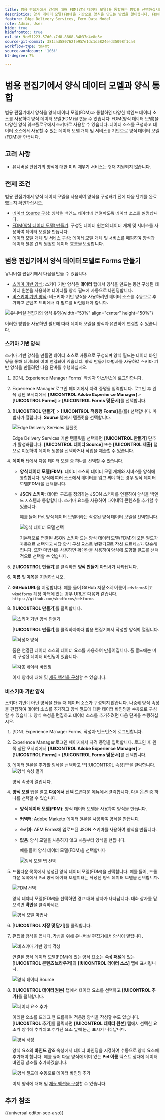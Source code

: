 ```yaml
---
title: 범용 편집기에서 양식에 대해 FDM(양식 데이터 모델)을 통합하는 방법을 선택하십시오.
description: 양식 데이터 모델(FDM)을 기반으로 양식을 만드는 방법을 알아봅니다. FDM에서 데이터 모델 개체에 대한 샘플 데이터를 생성하고 편집합니다.
feature: Edge Delivery Services, Form Data Model
role: Admin, User
hide: true
hidefromtoc: true
exl-id: 9ce51223-57d0-47d8-8868-84b37d4e8e3e
source-git-commit: 381aad580762fe957e1dc1d5824e4d35098f1ca4
workflow-type: tm+mt
source-wordcount: '1036'
ht-degree: 7%

---
```


# 범용 편집기에서 양식 데이터 모델과 양식 통합

범용 편집기에서 양식을 양식 데이터 모델(FDM)과 통합하면 다양한 백엔드 데이터 소스를 사용하여 양식 데이터 모델(FDM)을 만들 수 있습니다. FDM(양식 데이터 모델)을 다양한 양식 워크플로우에서 스키마로 사용할 수 있습니다. 데이터 소스를 구성하고 데이터 소스에서 사용할 수 있는 데이터 모델 개체 및 서비스를 기반으로 양식 데이터 모델(FDM)을 만듭니다.

## 고려 사항

* 유니버설 편집기의 양식에 대한 미리 채우기 서비스는 현재 지원되지 않습니다.

## 전제 조건

범용 편집기에서 양식 데이터 모델을 사용하여 양식을 구성하기 전에 다음 단계를 완료했는지 확인하십시오.

* [데이터 Source 구성](/help/forms/configure-data-sources.md): 양식을 백엔드 데이터에 연결하도록 데이터 소스를 설정합니다.
* [FDM(양식 데이터 모델) 만들기](/help/forms/create-form-data-models.md): 구성된 데이터 원본의 데이터 개체 및 서비스를 사용하여 데이터 모델을 만듭니다.
* [데이터 모델 개체 및 서비스 구성](/help/forms/work-with-form-data-model.md): 데이터 모델 개체 및 서비스를 매핑하여 양식과 데이터 원본 간의 원활한 데이터 흐름을 보장합니다.

## 범용 편집기에서 양식 데이터 모델로 Forms 만들기

유니버설 편집기에서 다음을 만들 수 있습니다.
* [스키마 기반 양식](#schema-based-form): 스키마 기반 양식은 **데이터** 탭에서 양식을 만드는 동안 구성된 데이터 원본을 사용하여 데이터를 양식 필드에 자동으로 바인딩합니다.
* [비스키마 기반 양식](#non-schema-based-form): 비스키마 기반 양식을 사용하려면 데이터 소스를 수동으로 추가하고 콘텐츠 트리에서 각 필드를 바인딩해야 합니다.

![유니버설 편집기의 양식 유형](/help/edge/docs/forms/universal-editor/assets/form-types.png){width="50%" align="center" height="50%"}

이러한 방법을 사용하면 필요에 따라 데이터 모델을 양식과 유연하게 연결할 수 있습니다.

### 스키마 기반 양식

스키마 기반 양식을 만들면 데이터 소스로 자동으로 구성되며 양식 필드는 데이터 바인딩을 통해 데이터에 이미 연결되어 있습니다. 양식 만들기 마법사를 사용하여 스키마 기반 양식을 만들려면 다음 단계를 수행하십시오.

1. [!DNL Experience Manager Forms] 작성자 인스턴스에 로그인합니다.
2. Experience Manager 로그인 페이지에서 자격 증명을 입력합니다. 로그인 후 왼쪽 상단 모서리에서 **[!UICONTROL Adobe Experience Manager]** > **[!UICONTROL Forms]** > **[!UICONTROL Forms 및 문서]**&#x200B;를 선택합니다.
3. **[!UICONTROL 만들기]** > **[!UICONTROL 적응형 Forms]**&#x200B;을(를) 선택합니다. 마법사가 열립니다. **Source** 탭에서 템플릿을 선택합니다.

   ![Edge Delivery Services 템플릿](/help/edge/assets/create-eds-forms.png)

   Edge Delivery Services 기반 템플릿을 선택하면 **[!UICONTROL 만들기]** 단추가 활성화됩니다. **[!UICONTROL 데이터 Source]** 또는 **[!UICONTROL 제출]** 탭으로 이동하여 데이터 원본을 선택하거나 작업을 제출할 수 있습니다.

4. **데이터** 탭에서 다음 데이터 모델 중 하나를 선택할 수 있습니다.

   * **양식 데이터 모델(FDM)**: 데이터 소스의 데이터 모델 개체와 서비스를 양식에 통합합니다. 양식에 여러 소스에서 데이터를 읽고 써야 하는 경우 양식 데이터 모델(FDM)을 선택합니다.

   * **JSON 스키마**: 데이터 구조를 정의하는 JSON 스키마를 연결하여 양식을 백엔드 시스템과 통합합니다. 스키마 요소를 사용하여 다이내믹 콘텐츠를 추가할 수 있습니다.

     예를 들어 Pet 양식 데이터 모델이라는 작성된 양식 데이터 모델을 선택합니다.

     ![양식 데이터 모델 선택](/help/edge/docs/forms/universal-editor/assets/select-petstore-form-data-model.png)


     기본적으로 연결된 JSON 스키마 또는 양식 데이터 모델(FDM)의 모든 필드가 자동으로 선택되고 해당 양식 구성 요소로 변환되므로 작성 프로세스가 단순해집니다. 또한 마법사를 사용하면 확인란을 사용하여 양식에 포함할 필드를 선택적으로 선택할 수 있습니다.

5. **[!UICONTROL 만들기]**&#x200B;를 클릭하면 **양식 만들기** 마법사가 나타납니다.
6. **이름** 및 **제목**&#x200B;을 지정하십시오.
7. **GitHub URL**&#x200B;을 지정합니다. 예를 들어 GitHub 저장소의 이름이 `edsforms`이고 `wkndforms` 계정 아래에 있는 경우 URL은 다음과 같습니다.
   `https://github.com/wkndforms/edsforms`
8. **[!UICONTROL 만들기]**&#x200B;를 클릭합니다.

   ![스키마 기반 양식 만들기](/help/edge/docs/forms/universal-editor/assets/create-schema-based-form.png)

   **[!UICONTROL 만들기]**&#x200B;를 클릭하자마자 범용 편집기에서 작성할 양식이 열립니다.

   ![작성자 양식](/help/edge/docs/forms/universal-editor/assets/schema-based-form-in-ue.png)

   폼은 연결된 데이터 소스의 데이터 요소를 사용하여 만들어집니다. 폼 필드에는 미리 구성된 데이터 바인딩이 있습니다.

   ![자동 데이터 바인딩](/help/edge/docs/forms/universal-editor/assets/schema-based-form-data-binding.png)

   이제 양식에 대해 및 [제출 액션을 구성](/help/edge/docs/forms/universal-editor/submit-action.md)할 수 있습니다.

### 비스키마 기반 양식

스키마 기반이 아닌 양식을 만들 때 데이터 소스가 구성되지 않습니다. 나중에 양식 속성을 편집하여 데이터 소스를 추가하고 양식 필드에 대한 데이터 바인딩을 수동으로 구성할 수 있습니다. 양식 속성을 편집하고 데이터 소스를 추가하려면 다음 단계를 수행하십시오.

1. [!DNL Experience Manager Forms] 작성자 인스턴스에 로그인합니다.
1. Experience Manager 로그인 페이지에서 자격 증명을 입력합니다. 로그인 후 왼쪽 상단 모서리에서 **[!UICONTROL Adobe Experience Manager]** > **[!UICONTROL Forms]** > **[!UICONTROL Forms 및 문서]**&#x200B;를 선택합니다.
1. 데이터 원본을 추가할 양식을 선택하고 **[!UICONTROL 속성]**을 클릭합니다.
   ![양식 속성 열기](/help/edge/docs/forms/universal-editor/assets/non-schema-based-edit-properties.png)

   양식 속성이 열립니다.
1. **양식 모델** 탭을 열고 **다음에서 선택** 드롭다운 메뉴에서 클릭합니다. 다음 옵션 중 하나를 선택할 수 있습니다.

   * **양식 데이터 모델(FDM)**: 양식 데이터 모델을 사용하여 양식을 만듭니다.
   * **커넥터**: Adobe Marketo 데이터 원본을 사용하여 양식을 만듭니다.
   * **스키마**: AEM Forms에 업로드된 JSON 스키마를 사용하여 양식을 만듭니다.
   * **없음**: 양식 모델을 사용하지 않고 처음부터 양식을 만듭니다.

     예를 들어 양식 데이터 모델(FDM)을 선택합니다

     ![양식 모델 탭 선택](/help/edge/docs/forms/universal-editor/assets/select-form-model.png)

1. 드롭다운 목록에서 생성된 양식 데이터 모델(FDM)을 선택합니다. 예를 들어, 드롭다운 목록에서 Pet 양식 데이터 모델이라는 작성된 양식 데이터 모델을 선택합니다.

   ![FDM 선택](/help/edge/docs/forms/universal-editor/assets/select-fdm.png)

   양식 데이터 모델(FDM)을 선택하면 경고 대화 상자가 나타납니다. 대화 상자를 닫으려면 **확인**&#x200B;을 클릭하세요.

   ![양식 모델 마법사](/help/edge/docs/forms/universal-editor/assets/form-model-wizard.png)

1. **[!UICONTROL 저장 및 닫기]**&#x200B;를 클릭합니다.
1. 편집할 양식을 엽니다. 작성을 위해 유니버설 편집기에서 양식이 열립니다.

   ![비스키마 기반 양식 작성](/help/edge/docs/forms/universal-editor/assets/non-schema-form-authoring.png)

   연결된 양식 데이터 모델(FDM)에 있는 양식 요소는 **속성 패널**&#x200B;에 있는 **[!UICONTROL 콘텐츠 브라우저]**&#x200B;의 **[!UICONTROL 데이터 소스]** 탭에 표시됩니다.

   ![양식 데이터 Source](/help/edge/docs/forms/universal-editor/assets/non-schema-data-source.png)

1. **[!UICONTROL 데이터 원본]** 탭에서 데이터 요소를 선택하고 **[!UICONTROL 추가]**&#x200B;를 클릭합니다.

   ![데이터 요소 추가](/help/edge/docs/forms/universal-editor/assets/non-schema-add-data-element.png)

   이러한 요소를 드래그 앤 드롭하여 적응형 양식을 작성할 수도 있습니다. **[!UICONTROL 추가]**&#x200B;를 클릭하면 **[!UICONTROL 데이터 원본]** 탭에서 선택한 요소가 양식에 추가되고 추가된 요소 앞에 눈금 표시가 나타납니다.

   ![양식 작성](/help/edge/docs/forms/universal-editor/assets/non-schema-form.png)

   양식 요소의 **바인드 참조** 속성에서 데이터 바인딩을 지정하여 수동으로 양식 요소에 추가해야 합니다.
예를 들어 다음 양식에 이미 있는 **Pet 이름** 텍스트 상자에 데이터 바인딩 참조를 추가하겠습니다.

   ![양식 필드에 수동으로 데이터 바인딩 추가](/help/edge/docs/forms/universal-editor/assets/non-schema-add-data-binding.png)

   이제 양식에 대해 및 [제출 액션을 구성](/help/edge/docs/forms/universal-editor/submit-action.md)할 수 있습니다.

## 추가 참조

{{universal-editor-see-also}}
